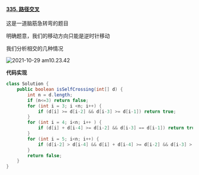 #### [335. 路径交叉](https://leetcode.cn/problems/self-crossing/)

这是一道脑筋急转弯的题目

明确题意，我们的移动方向只能是逆时针移动

我们分析相交的几种情况

![2021-10-29 am10.23.42](https://muyids.oss-cn-beijing.aliyuncs.com/2021-10-29%20am10.23.42.png)

**代码实现**

```java
class Solution {
    public boolean isSelfCrossing(int[] d) {
        int n = d.length;
        if (n<=3) return false;
        for (int i = 3; i <n; i++) {
            if (d[i] >= d[i-2] && d[i-3] >= d[i-1]) return true;
        }
        for (int i = 4; i<n; i++ ) {
            if (d[i] + d[i-4] >= d[i-2] && d[i-3] == d[i-1]) return true;
        }
        for (int i = 5; i<n; i++) {
            if (d[i-2] > d[i-4] && d[i] + d[i-4] >= d[i-2] && d[i-3] > d[i-1] && d[i-1] + d[i-5] >= d[i-3]) return true;
        }
        return false;
    }
}
```
